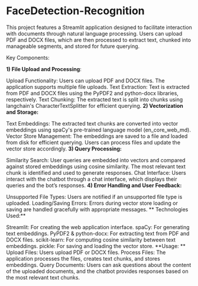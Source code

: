 # FaceDetection-Recognition
This project features a Streamlit application designed to facilitate interaction with documents through natural language processing. Users can upload PDF and DOCX files, which are then processed to extract text, chunked into manageable segments, and stored for future querying.

Key Components:

**1) File Upload and Processing**:

Upload Functionality: Users can upload PDF and DOCX files. The application supports multiple file uploads.
Text Extraction: Text is extracted from PDF and DOCX files using the PyPDF2 and python-docx libraries, respectively.
Text Chunking: The extracted text is split into chunks using langchain's CharacterTextSplitter for efficient querying.
**2) Vectorization and Storage:**

Text Embeddings: The extracted text chunks are converted into vector embeddings using spaCy's pre-trained language model (en_core_web_md).
Vector Store Management: The embeddings are saved to a file and loaded from disk for efficient querying. Users can process files and update the vector store accordingly.
**3) Query Processing:**

Similarity Search: User queries are embedded into vectors and compared against stored embeddings using cosine similarity. The most relevant text chunk is identified and used to generate responses.
Chat Interface: Users interact with the chatbot through a chat interface, which displays their queries and the bot’s responses.
**4) Error Handling and User Feedback:**

Unsupported File Types: Users are notified if an unsupported file type is uploaded.
Loading/Saving Errors: Errors during vector store loading or saving are handled gracefully with appropriate messages.
** Technologies Used:**

Streamlit: For creating the web application interface.
spaCy: For generating text embeddings.
PyPDF2 & python-docx: For extracting text from PDF and DOCX files.
scikit-learn: For computing cosine similarity between text embeddings.
pickle: For saving and loading the vector store.
**Usage:
**
Upload Files: Users upload PDF or DOCX files.
Process Files: The application processes the files, creates text chunks, and stores embeddings.
Query Documents: Users can ask questions about the content of the uploaded documents, and the chatbot provides responses based on the most relevant text chunks.
